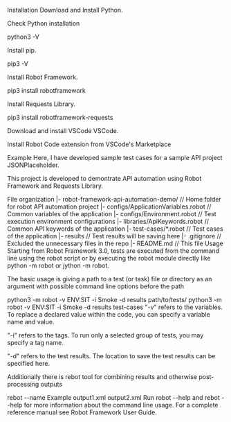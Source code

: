 Installation
Download and Install Python.

Check Python installation

python3 -V

Install pip.

pip3 -V

Install Robot Framework.

pip3 install robotframework

Install Requests Library.

pip3 install robotframework-requests

Download and install VSCode VSCode.

Install Robot Code extension from VSCode's Marketplace

Example
Here, I have developed sample test cases for a sample API project JSONPlaceholder.

This project is developed to demontrate API automation using Robot Framework and Requests Library.

File organization
|- robot-framework-api-automation-demo/                           // Home folder for robot API automation project
  |- configs/ApplicationVariables.robot                           // Common variables of the application
  |- configs/Environment.robot                                    // Test execution environment configurations
  |- libraries/ApiKeywords.robot                                  // Common API keywords of the application
  |- test-cases/*.robot                                           // Test cases of the application
|- results                                                        // Test results will be saving here
|- .gitignore                                                     // Excluded the unnecessary files in the repo
|- README.md                                                      // This file
Usage
Starting from Robot Framework 3.0, tests are executed from the command line using the robot script or by executing the robot module directly like python -m robot or jython -m robot.

The basic usage is giving a path to a test (or task) file or directory as an argument with possible command line options before the path

python3 -m robot -v ENV:SIT -i Smoke -d results path/to/tests/
python3 -m robot -v ENV:SIT -i Smoke -d results test-cases
"-v" refers to the variables. To replace a declared value within the code, you can specify a variable name and value.

"-i" refers to the tags. To run only a selected group of tests, you may specify a tag name.

"-d" refers to the test results. The location to save the test results can be specified here.

Additionally there is rebot tool for combining results and otherwise post-processing outputs

rebot --name Example output1.xml output2.xml
Run robot --help and rebot --help for more information about the command line usage. For a complete reference manual see Robot Framework User Guide.